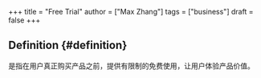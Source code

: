 +++
title = "Free Trial"
author = ["Max Zhang"]
tags = ["business"]
draft = false
+++

## Definition {#definition}

是指在用户真正购买产品之前，提供有限制的免费使用，让用户体验产品价值。
